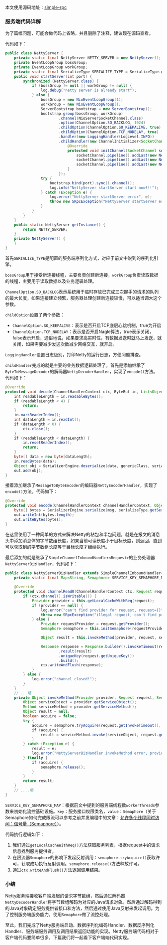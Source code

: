 本文使用源码地址：[simple-rpc]()

### 服务端代码详解

为了篇幅问题，可能会做代码上省略，并且删除了注释，建议现在源码查看。

代码如下：

```java
public class NettyServer {
    private static final NettyServer NETTY_SERVER = new NettyServer();
    private EventLoopGroup bossGroup;
    private EventLoopGroup workGroup;
    private static final SerializeType SERIALIZE_TYPE = SerializeType.getByType(SimpleRpcPropertiesUtil.getSerializeType());
    public void startServer(int port) {
        synchronized (NettyServer.class) {
            if (bossGroup != null || workGroup != null) {
                log.debug("netty server is already start");
            } else {
                bossGroup = new NioEventLoopGroup(1);
                workGroup = new NioEventLoopGroup();
                ServerBootstrap bootstrap = new ServerBootstrap();
                bootstrap.group(bossGroup, workGroup)
                        .channel(NioServerSocketChannel.class)
                        .option(ChannelOption.SO_BACKLOG, 1024)
                        .childOption(ChannelOption.SO_KEEPALIVE, true)
                        .childOption(ChannelOption.TCP_NODELAY, true)
                        .handler(new LoggingHandler(LogLevel.INFO))
                        .childHandler(new ChannelInitializer<SocketChannel>() {
                            @Override
                            protected void initChannel(SocketChannel socketChannel) {
                                socketChannel.pipeline().addLast(new NettyDecoderHandler(Request.class, SERIALIZE_TYPE));
                                socketChannel.pipeline().addLast(new NettyEncoderHandler(SERIALIZE_TYPE));
                                socketChannel.pipeline().addLast(new NettyServerBizHandler());
                            }
                        });
                try {
                    bootstrap.bind(port).sync().channel();
                    log.info("NettyServer startServer start now!!!");
                } catch (Exception e) {
                    log.error("NettyServer startServer error", e);
                    throw new SRpcException("NettyServer startServer error", e);
                }
            }
        }
    }
    public static NettyServer getInstance() {
        return NETTY_SERVER;
    }
    private NettyServer() {
    }
}
```

首先`SERIALIZE_TYPE`是配置的服务端序列化方式，对应于前文中说到的序列化引擎。

`bossGroup`用于接受新连接线程，主要负责创建新连接，`workGroup`负责读取数据的线程，主要用于读取数据以及业务逻辑处理。

`ChannelOption.SO_BACKLOG`表示系统用于临时存放已完成三次握手的请求的队列的最大长度，如果连接建立频繁，服务器处理创建新连接较慢，可以适当调大这个参数。

`childOption`设置了两个参数：

- `ChannelOption.SO_KEEPALIVE`：表示是否开启TCP底层心跳机制，true为开启
- `ChannelOption.TCP_NODELAY`：表示是否开启Nagle算法，true表示关闭，false表示开启，通俗地说，如果要求高实时性，有数据发送时就马上发送，就关闭，如果需要减少发送次数减少网络交互，就开启。

`LoggingHandler`设置日志级别，打印Netty的运行日志，方便问题排查。

`childHandler`完成的就是主要的业务数据逻辑处理了，首先是添加继承了`ByteToMessageDecoder`的解码器`NettyDecoderHandler`，实现了`encode()`方法。代码如下：

```java
@Override
protected void decode(ChannelHandlerContext ctx, ByteBuf in, List<Object> out) {
    int readableLength = in.readableBytes();
    if (readableLength < 4) {
        return;
    }
    in.markReaderIndex();
    int dataLength = in.readInt();
    if (dataLength < 0) {
        ctx.close();
    }
    if (readableLength < dataLength) {
        in.resetReaderIndex();
        return;
    }
    byte[] data = new byte[dataLength];
    in.readBytes(data);
    Object obj = SerializerEngine.deserialize(data, genericClass, serializeType.getSerializeType());
    out.add(obj);
}
```

接着添加继承了`MessageToByteEncoder`的编码器`NettyEncoderHandler`，实现了`encode()`方法。代码如下：

```java
@Override
protected void encode(ChannelHandlerContext channelHandlerContext, Object msg, ByteBuf out) {
    byte[] bytes = SerializerEngine.serialize(msg, serializeType.getSerializeType());
    out.writeInt(bytes.length);
    out.writeBytes(bytes);
}
```

在这里使用了一种简单的方式来解决Netty的粘包和半包问题，就是在报文的消息头中添加消息体的字节数组长度，如果当前可读长度小于目标长度，则返回，直到可以获取到的字节数组长度等于目标长度才继续执行。

最后添加的就是继承了`SimpleChannelInboundHandler<Request>`的业务处理器`NettyServerBizHandler`，代码如下：

```java
public class NettyServerBizHandler extends SimpleChannelInboundHandler<Request> {
    private static final Map<String, Semaphore> SERVICE_KEY_SEMAPHORE_MAP = Maps.newConcurrentMap();
    
    @Override
    protected void channelRead0(ChannelHandlerContext ctx, Request request) {
        if (ctx.channel().isWritable()) {
            Provider provider = this.getLocalCacheWithReq(request);
            if (provider == null) {
                log.error("can't find provider for request, request={}", request);
                throw new SRpcException("illegal request, can't find provider for request, request={}" + request);
            } else {
                Provider requestProvider = request.getProvider();
                Semaphore semaphore = this.initSemaphore(requestProvider.getServiceItf().getName(), requestProvider.getWorkerThreads());

                Object result = this.invokeMethod(provider, request, semaphore);

                Response response = Response.builder().invokeTimeout(request.getInvokeTimeout())
                        .result(result)
                        .uniqueKey(request.getUniqueKey())
                        .build();
                ctx.writeAndFlush(response);
            }
        } else {
            log.error("channel closed!");
        }
    }
	// ...略
    private Object invokeMethod(Provider provider, Request request, Semaphore semaphore) {
        Object serviceObject = provider.getServiceObject();
        Method serviceMethod = provider.getServiceMethod();
        Object result = null;
        boolean acquire = false;
        try {
            acquire = semaphore.tryAcquire(request.getInvokeTimeout(), TimeUnit.MILLISECONDS);
            if (acquire) {
                result = serviceMethod.invoke(serviceObject, request.getArgs());
            }
        } catch (Exception e) {
            result = e;
            log.error("NettyServerBizHandler invokeMethod error, provider={}, request={}", provider, request, e);
        } finally {
            if (acquire) {
                semaphore.release();
            }
        }
        return result;
    }
	// ....略
}
```

`SERVICE_KEY_SEMAPHORE_MAP`：根据前文中提到的服务端线程数`workerThreads`参数来初始化流控基础设施。`key`：服务接口权限类名，`value`：`Semaphore`（关于Semaphore如何完成限流可以参考之前并发编程中的文章：[允许多个线程同时访问：信号量（Semaphore）](https://juejin.cn/post/6991253451766235173)）。

代码执行逻辑如下：

1. 我们通过`getLocalCacheWithReq()`方法获取服务列表，根据request中的请求信息找到服务提供者。
2. 在限流器`Semaphore`的影响下发起反射调用：`semaphore.tryAcquire()`获取许可，获取成功执行反射调用。`semaphore.release()`方法释放许可。
3. 通过`ctx.writeAndFlush()`方法返回调用结果。

### 小结

Netty服务端接收客户端发起的请求字节数组，然后通过解码器`NettyDecoderHandler`将字节数组解码为对应的Java请求对象。然后通过解码得到的Java对象确定服务提供者接口和方法，然后通过使用Java反射来发起调用。为了控制服务端服务能力，使用`Semaphore`做了流控处理。

至此，我们完成了Netty服务端启动、数据序列化编码Handler、数据反序列化Handler、服务端服务调用及调用结果返回功能的实现。Netty服务端代码相对于客户端代码要简单很多，下篇我们将一起看下客户端端代码实现。


